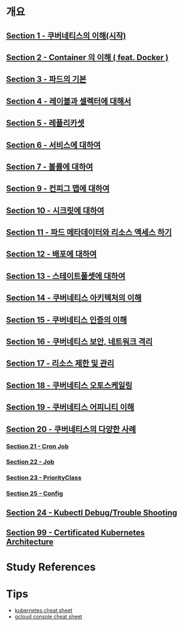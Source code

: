 # 개요 

## [Section 1 - 쿠버네티스의 이해(시작)](https://github.com/keepinmindsh/lines_kubernetes/blob/main/001_kubernetes/sections/SECTION1.md)
## [Section 2 - Container 의 이해 ( feat. Docker )](https://github.com/keepinmindsh/lines_kubernetes/blob/main/001_kubernetes/sections/SECTION2.md)
## [Section 3 - 파드의 기본 ](https://github.com/keepinmindsh/lines_kubernetes/blob/main/001_kubernetes/sections/SECTION3.md)
## [Section 4 - 레이블과 셀렉터에 대해서](https://github.com/keepinmindsh/lines_kubernetes/blob/main/001_kubernetes/sections/SECTION4.md)
## [Section 5 - 레플리카셋](https://github.com/keepinmindsh/lines_kubernetes/blob/main/001_kubernetes/sections/SECTION5.md)
## [Section 6 - 서비스에 대하여](https://github.com/keepinmindsh/lines_kubernetes/blob/main/001_kubernetes/sections/SECTION6.md)
## [Section 7 - 볼륨에 대하여](https://github.com/keepinmindsh/lines_kubernetes/blob/main/001_kubernetes/sections/SECTION7.md)
## [Section 9 - 컨피그 맵에 대하여](https://github.com/keepinmindsh/lines_kubernetes/blob/main/001_kubernetes/sections/SECTION9.md)
## [Section 10 - 시크릿에 대하여](https://github.com/keepinmindsh/lines_kubernetes/blob/main/001_kubernetes/sections/SECTION10.md)
## [Section 11 - 파드 메타데이터와 리소스 액세스 하기](https://github.com/keepinmindsh/lines_kubernetes/blob/main/001_kubernetes/sections/SECTION11.md)
## [Section 12 - 배포에 대하여](https://github.com/keepinmindsh/lines_kubernetes/blob/main/001_kubernetes/sections/SECTION12.md)
## [Section 13 - 스테이트풀셋에 대하여](https://github.com/keepinmindsh/lines_kubernetes/blob/main/001_kubernetes/sections/SECTION13.md)
## [Section 14 - 쿠버네티스 아키텍처의 이해](https://github.com/keepinmindsh/lines_kubernetes/blob/main/001_kubernetes/sections/SECTION14.md)
## [Section 15 - 쿠버네티스 인증의 이해](https://github.com/keepinmindsh/lines_kubernetes/blob/main/001_kubernetes/sections/SECTION15.md)
## [Section 16 - 쿠버네티스 보안, 네트워크 격리](https://github.com/keepinmindsh/lines_kubernetes/blob/main/001_kubernetes/sections/SECTION16.md)
## [Section 17 - 리소스 제한 및 관리](https://github.com/keepinmindsh/lines_kubernetes/blob/main/001_kubernetes/sections/SECTION17.md)
## [Section 18 - 쿠버네티스 오토스케일링](https://github.com/keepinmindsh/lines_kubernetes/blob/main/001_kubernetes/sections/SECTION18.md)
## [Section 19 - 쿠버네티스 어피니티 이해](https://github.com/keepinmindsh/lines_kubernetes/blob/main/001_kubernetes/sections/SECTION19.md)
## [Section 20 - 쿠버네티스의 다양한 사례](https://github.com/keepinmindsh/lines_kubernetes/blob/main/001_kubernetes/sections/SECTION20.md)
### [Section 21 - Cron Job](https://github.com/keepinmindsh/lines_kubernetes/blob/main/001_kubernetes/sections/SECTION21.md)
### [Section 22 - Job](https://github.com/keepinmindsh/lines_kubernetes/blob/main/001_kubernetes/sections/SECTION22.md)
### [Section 23 - PriorityClass](https://github.com/keepinmindsh/lines_kubernetes/blob/main/001_kubernetes/sections/SECTION23.md)
### [Section 25 - Config](https://github.com/keepinmindsh/lines_kubernetes/blob/main/001_kubernetes/sections/SECTION25.md)
## [Section 24 - Kubectl Debug/Trouble Shooting](https://github.com/keepinmindsh/lines_kubernetes/blob/main/001_kubernetes/sections/SECTION24.md)
## [Section 99 - Certificated Kubernetes Architecture](https://github.com/keepinmindsh/lines_kubernetes/blob/main/001_kubernetes/sections/SECTION99.md)

# Study References 

# Tips

- [kubernetes cheat sheet](https://kubernetes.io/docs/reference/generated/kubectl/kubectl-commands#-strong-getting-started-strong-)
- [gcloud console cheat sheet](https://github.com/keepinmindsh/lines_kubernetes/blob/main/001_kubernetes/gcloud_cheat_sheet/gcloud-cheat-sheet.pdf)

